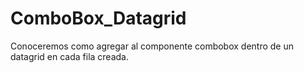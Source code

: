 # ComboBox_Datagrid
Conoceremos como agregar al componente combobox dentro de un datagrid en cada fila creada.
